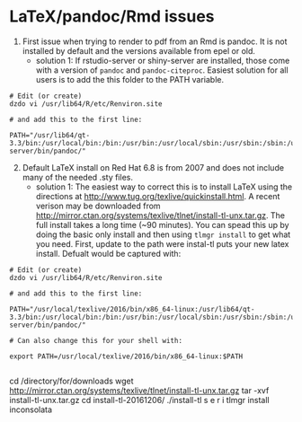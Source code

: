 # LaTeX/pandoc/Rmd issues

1. First issue when trying to render to pdf from an Rmd is pandoc.  It is not installed by default and the versions available from epel or old. 
    - solution 1: If rstudio-server or shiny-server are installed, those come with a version of `pandoc` and `pandoc-citeproc`.  Easiest solution for all users is to add the this folder to the PATH variable. 
    
```
# Edit (or create) 
dzdo vi /usr/lib64/R/etc/Renviron.site 

# and add this to the first line:

PATH="/usr/lib64/qt-3.3/bin:/usr/local/bin:/bin:/usr/bin:/usr/local/sbin:/usr/sbin:/sbin:/usr/lib/rstudio-server/bin/pandoc/"
```  
    
2. Default LaTeX install on Red Hat 6.8 is from 2007 and does not include many of the needed .sty files.  
    - solution 1: The easiest way to correct this is to install LaTeX using the directions at http://www.tug.org/texlive/quickinstall.html.  A recent verison may be downloaded from http://mirror.ctan.org/systems/texlive/tlnet/install-tl-unx.tar.gz.  The full install takes a long time (~90 minutes).  You can spead this up by doing the basic only install and then using `tlmgr install` to get what you need.  First, update to the path were instal-tl puts your new latex install.  Defualt would be captured with:
    
```
# Edit (or create) 
dzdo vi /usr/lib64/R/etc/Renviron.site 

# and add this to the first line:

PATH="/usr/local/texlive/2016/bin/x86_64-linux:/usr/lib64/qt-3.3/bin:/usr/local/bin:/bin:/usr/bin:/usr/local/sbin:/usr/sbin:/sbin:/usr/lib/rstudio-server/bin/pandoc/"

# Can also change this for your shell with:

export PATH=/usr/local/texlive/2016/bin/x86_64-linux:$PATH
    
```
cd /directory/for/downloads
wget http://mirror.ctan.org/systems/texlive/tlnet/install-tl-unx.tar.gz
tar -xvf install-tl-unx.tar.gz
cd install-tl-20161206/
./install-tl
s
e
r
i
tlmgr install inconsolata
```

